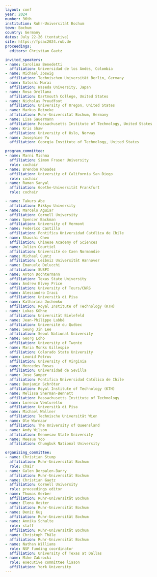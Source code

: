 ```yaml
---
layout: conf
year: 2024
number: 36th
institution: Ruhr-Universität Bochum
town: Bochum
country: Germany
dates: July 22-26 (tentative)
site: https://fpsac2024.rub.de
proceedings:
  editors: Christian Gaetz

invited_speakers:
- name: Carolina Benedetti
  affiliation: Universidad de los Andes, Colombia
- name: Michael Joswig
  affiliation: Technischen Universität Berlin, Germany
- name: Satoshi Murai
  affiliation: Waseda University, Japan
- name: Rosa Orellana
  affiliation: Dartmouth College, United States
- name: Nicholas Proudfoot
  affiliation: University of Oregon, United States
- name: Markus Reineke
  affiliation: Ruhr-Universität Bochum, Germany
- name: Lisa Sauermann
  affiliation: Massachusetts Institute of Technology, United States
- name: Kris Shaw
  affiliation: University of Oslo, Norway
- name: Josephine Yu
  affiliation: Georgia Institute of Technology, United States

program_committee:
- name: Marni Mishna
  affiliation: Simon Fraser University
  role: cochair
- name: Brendon Rhoades
  affiliation: University of California San Diego
  role: cochair
- name: Raman Sanyal
  affiliation: Goethe-Universität Frankfurt
  role: cochair

- name: Takuro Abe
  affiliation: Rikkyo University
- name: Marcelo Aguiar
  affiliation: Cornell University
- name: Spencer Backman
  affiliation: University of Vermont
- name: Federico Castillo
  affiliation: Pontifica Universidad Católica de Chile
- name: Shaoshi Chen
  affiliation: Chinese Academy of Sciences
- name: Julien Courtiel
  affiliation: Université de Caen Normandie
- name: Michael Cuntz
  affiliation: Leibniz Universität Hannover
- name: Emanuele Delucchi
  affiliation: SUSPI
- name: Anton Dochtermann
  affiliation: Texas State University
- name: Andrew Elvey Price
  affiliation: University of Tours/CNRS
- name: Alessandro Iraci
  affiliation: Università di Pisa
- name: Katharina Jochemko
  affiliation: Royal Institute of Technology (KTH)
- name: Lukas Kühne
  affiliation: Universität Bielefeld
- name: Jean-Philippe Labbé
  affiliation: Université du Québec
- name: Seung Jin Lee
  affiliation: Seoul National University
- name: Georg Loho
  affiliation: University of Twente
- name: Maria Monks Gillespie
  affiliation: Colorado State University
- name: Leonid Petrov
  affiliation: University of Virginia
- name: Mercedes Rosas
  affiliation: Universidad de Sevilla
- name: Jose Samper
  affiliation: Pontifica Universidad Católica de Chile
- name: Benjamin Schröter
  affiliation: Royal Institute of Technology (KTH)
- name: Melissa Sherman-Bennett
  affiliation: Massachusetts Institute of Technology
- name: Lorenzo Venturello
  affiliation: Università di Pisa
- name: Michael Wallner
  affiliation: Technische Universität Wien
- name: Ole Warnaar
  affiliation: The University of Queensland
- name: Andy Wilson
  affiliation: Kennesaw State University
- name: Meesue Yoo
  affiliation: Chungbuk National University

organizing_committee:
- name: Christian Stump
  affiliation: Ruhr-Universität Bochum
  role: chair
- name: Galen Dorpalen-Barry
  affiliation: Ruhr-Universität Bochum
- name: Christian Gaetz
  affiliation: Cornell University
  role: proceedings editor
- name: Thomas Gerber
  affiliation: Ruhr-Universität Bochum
- name: Elena Hoster
  affiliation: Ruhr-Universität Bochum
- name: Deniz Kuş
  affiliation: Ruhr-Universität Bochum
- name: Annika Schulte
  role: staff
  affiliation: Ruhr-Universität Bochum
- name: Christoph Thäle
  affiliation: Ruhr-Universität Bochum
- name: Nathan Williams
  role: NSF funding coordinator
  affiliation: University of Texas at Dallas
- name: Mike Zabrocki
  role: executive committee liason
  affiliation: York University
---
```

